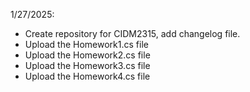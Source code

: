 1/27/2025: 
- Create repository for CIDM2315, add changelog file.
- Upload the Homework1.cs file
- Upload the Homework2.cs file
- Upload the Homework3.cs file
- Upload the Homework4.cs file
